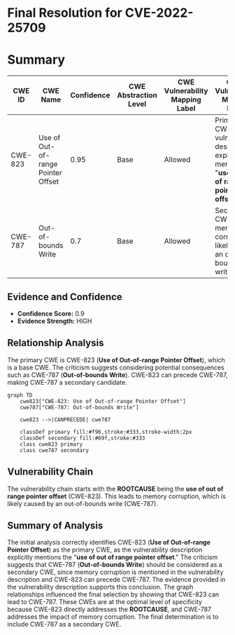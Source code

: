 # Final Resolution for CVE-2022-25709

# Summary

| CWE ID | CWE Name | Confidence | CWE Abstraction Level | CWE Vulnerability Mapping Label | CWE-Vulnerability Mapping Notes |
|---|---|---|---|---|---|
| CWE-823 | Use of Out-of-range Pointer Offset | 0.95 | Base | Allowed | Primary CWE. The vulnerability description explicitly mentions the "**use of out of range pointer offset**." |
| CWE-787 | Out-of-bounds Write | 0.7 | Base | Allowed | Secondary CWE. The memory corruption is likely due to an out-of-bounds write. |

## Evidence and Confidence

*   **Confidence Score:** 0.9
*   **Evidence Strength:** HIGH

## Relationship Analysis

The primary CWE is CWE-823 (**Use of Out-of-range Pointer Offset**), which is a base CWE. The criticism suggests considering potential consequences such as CWE-787 (**Out-of-bounds Write**). CWE-823 can precede CWE-787, making CWE-787 a secondary candidate.

```mermaid
graph TD
    cwe823["CWE-823: Use of Out-of-range Pointer Offset"]
    cwe787["CWE-787: Out-of-bounds Write"]

    cwe823 -->|CANPRECEDE| cwe787

    classDef primary fill:#f96,stroke:#333,stroke-width:2px
    classDef secondary fill:#69f,stroke:#333
    class cwe823 primary
    class cwe787 secondary
```

## Vulnerability Chain

The vulnerability chain starts with the **ROOTCAUSE** being the **use of out of range pointer offset** (CWE-823). This leads to memory corruption, which is likely caused by an out-of-bounds write (CWE-787).

## Summary of Analysis

The initial analysis correctly identifies CWE-823 (**Use of Out-of-range Pointer Offset**) as the primary CWE, as the vulnerability description explicitly mentions the "**use of out of range pointer offset**." The criticism suggests that CWE-787 (**Out-of-bounds Write**) should be considered as a secondary CWE, since memory corruption is mentioned in the vulnerability description and CWE-823 can precede CWE-787. The evidence provided in the vulnerability description supports this conclusion. The graph relationships influenced the final selection by showing that CWE-823 can lead to CWE-787. These CWEs are at the optimal level of specificity because CWE-823 directly addresses the **ROOTCAUSE**, and CWE-787 addresses the impact of memory corruption. The final determination is to include CWE-787 as a secondary CWE.